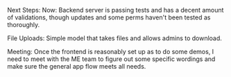 Next Steps:
Now:
    Backend server is passing tests and has a decent amount of validations, though updates and some perms haven't been tested as thoroughly.

File Uploads:
    Simple model that takes files and allows admins to download. 

Meeting:
    Once the frontend is reasonably set up as to do some demos, I need to meet with the ME team to figure out some specific wordings and make sure the general app flow meets all needs. 

